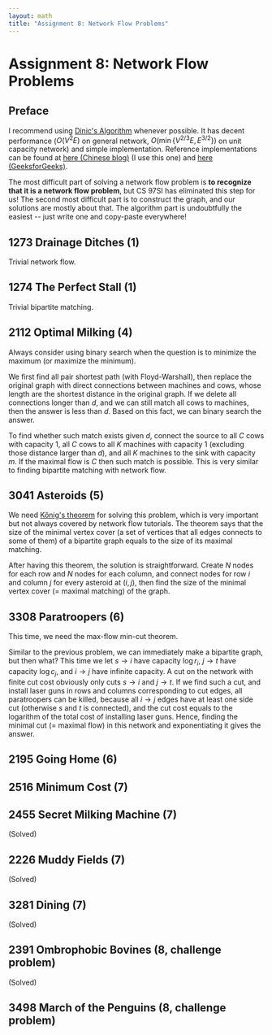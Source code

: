 ```yaml
---
layout: math
title: "Assignment 8: Network Flow Problems"
---
```


# Assignment 8: Network Flow Problems

## Preface

I recommend using [Dinic's Algorithm](https://en.wikipedia.org/wiki/Dinic's_algorithm) whenever possible. It has decent performance ($O(V^2E)$ on general network, $O(\min\lbrace V^{2/3}E,E^{3/2}\rbrace)$ on unit capacity network) and simple implementation. Reference implementations can be found at [here (Chinese blog)](http://blog.csdn.net/STILLxjy/article/details/52039069) (I use this one) and [here (GeeksforGeeks)](https://www.geeksforgeeks.org/dinics-algorithm-maximum-flow/).

The most difficult part of solving a network flow problem is **to recognize that it is a network flow problem**, but CS 97SI has eliminated this step for us! The second most difficult part is to construct the graph, and our solutions are mostly about that. The algorithm part is undoubtfully the easiest -- just write one and copy-paste everywhere!

## 1273 Drainage Ditches (1) 

Trivial network flow.

## 1274 The Perfect Stall (1) 

Trivial bipartite matching.

## 2112 Optimal Milking (4)

Always consider using binary search when the question is to minimize the maximum (or maximize the minimum).

We first find all pair shortest path (with Floyd-Warshall), then replace the original graph with direct connections between machines and cows, whose length are the shortest distance in the original graph. If we delete all connections longer than $d$, and we can still match all cows to machines, then the answer is less than $d$. Based on this fact, we can binary search the answer.

To find whether such match exists given $d$, connect the source to all $C$ cows with capacity 1, all $C$ cows to all $K$ machines with capacity 1 (excluding those distance larger than $d$), and all $K$ machines to the sink with capacity $m$. If the maximal flow is $C$ then such match is possible. This is very similar to finding bipartite matching with network flow.

## 3041 Asteroids (5)

We need [Kőnig's theorem](https://en.wikipedia.org/wiki/K%C3%B6nig%27s_theorem_(graph_theory)) for solving this problem, which is very important but not always covered by network flow tutorials. The theorem says that the size of the minimal vertex cover (a set of vertices that all edges connects to some of them) of a bipartite graph equals to the size of its maximal matching.

After having this theorem, the solution is straightforward. Create $N$ nodes for each row and $N$ nodes for each column, and connect nodes for row $i$ and column $j$ for every asteroid at $(i,j)$, then find the size of the minimal vertex cover (= maximal matching) of the graph.

## 3308 Paratroopers (6)

This time, we need the max-flow min-cut theorem.

Similar to the previous problem, we can immediately make a bipartite graph, but then what? This time we let $s\rightarrow i$ have capacity $\log r_i$, $j\rightarrow t$ have capacity $\log c_j$, and $i\rightarrow j$ have infinite capacity. A cut on the network with finite cut cost obviously only cuts $s\rightarrow i$ and $j\rightarrow t$. If we find such a cut, and install laser guns in rows and columns corresponding to cut edges, all paratroopers can be killed, because all $i\rightarrow j$ edges have at least one side cut (otherwise $s$ and $t$ is connected), and the cut cost equals to the logarithm of the total cost of installing laser guns. Hence, finding the minimal cut (= maximal flow) in this network and exponentiating it gives the answer.

## 2195 Going Home (6) 

## 2516 Minimum Cost (7) 

## 2455 Secret Milking Machine (7)

(Solved)

## 2226 Muddy Fields (7) 

(Solved)

## 3281 Dining (7) 

(Solved)

## 2391 Ombrophobic Bovines (8, challenge problem)

(Solved)

## 3498 March of the Penguins (8, challenge problem) 